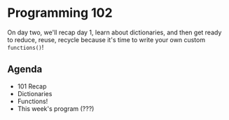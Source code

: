 # Programming 102

On day two, we'll recap day 1, learn about dictionaries, and then get ready to reduce, reuse, recycle because it's time to write your own custom `functions()`!

## Agenda
- 101 Recap
- Dictionaries
- Functions!
- This week's program (???)
